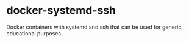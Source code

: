 # docker-systemd-ssh
Docker containers with systemd and ssh that can be used for generic, educational purposes.
